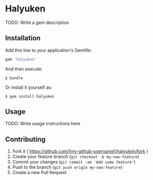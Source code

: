 # Halyuken

TODO: Write a gem description

## Installation

Add this line to your application's Gemfile:

```ruby
gem 'halyuken'
```

And then execute:

    $ bundle

Or install it yourself as:

    $ gem install halyuken

## Usage

TODO: Write usage instructions here

## Contributing

1. Fork it ( https://github.com/[my-github-username]/halyuken/fork )
2. Create your feature branch (`git checkout -b my-new-feature`)
3. Commit your changes (`git commit -am 'Add some feature'`)
4. Push to the branch (`git push origin my-new-feature`)
5. Create a new Pull Request
